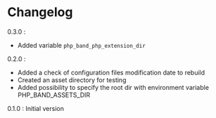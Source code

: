 # Changelog

0.3.0 :

- Added variable `php_band_php_extension_dir`

0.2.0 : 

- Added a check of configuration files modification date to rebuild
- Created an asset directory for testing
- Added possibility to specify the root dir with environment variable PHP_BAND_ASSETS_DIR

0.1.0 : Initial version
